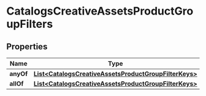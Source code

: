 

# CatalogsCreativeAssetsProductGroupFilters

## Properties

Name | Type | Description | Notes
------------ | ------------- | ------------- | -------------
**anyOf** | [**List&lt;CatalogsCreativeAssetsProductGroupFilterKeys&gt;**](CatalogsCreativeAssetsProductGroupFilterKeys.md) |  | 
**allOf** | [**List&lt;CatalogsCreativeAssetsProductGroupFilterKeys&gt;**](CatalogsCreativeAssetsProductGroupFilterKeys.md) |  | 




